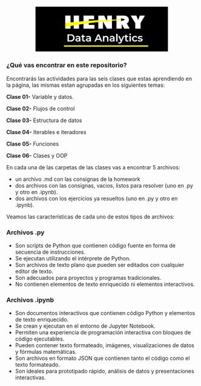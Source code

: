 <p align="center">
  <img src="_src\head.png" width="350" title="hover text">

</p>

### **¿Qué vas encontrar en este repositorio?**



Encontrarás las actividades para las seis clases que estas aprendiendo en la página, las mismas estan agrupadas en los siguientes temas:


**Clase 01-**  Variable y datos.

**Clase 02-**  Flujos de control

**Clase 03-**  Estructura de datos

**Clase 04-**  Iterables e iteradores

**Clase 05-**  Funciones

**Clase 06-**  Clases y OOP

En cada una de las carpetas de las clases vas a encontrar 5 archivos: 

* un archivo .md con las consignas de la homework
* dos archivos con las consignas, vacios, listos para resolver (uno en .py y otro en .ipynb).
* dos archivos con los ejercicios ya resueltos (uno en .py y otro en .ipynb).

 

Veamos las características de cada uno de estos tipos de archivos:

### Archivos .py

* Son scripts de Python que contienen código fuente en forma de secuencia de instrucciones.
* Se ejecutan utilizando el intérprete de Python.
* Son archivos de texto plano que pueden ser editados con cualquier editor de texto.
* Son adecuados para proyectos y programas tradicionales.
* No contienen elementos de texto enriquecido ni elementos interactivos.


### Archivos .ipynb

* Son documentos interactivos que contienen código Python y elementos de texto enriquecido.
* Se crean y ejecutan en el entorno de Jupyter Notebook.
* Permiten una experiencia de programación interactiva con bloques de código ejecutables.
* Pueden contener texto formateado, imágenes, visualizaciones de datos y fórmulas matemáticas.
* Son archivos en formato JSON que contienen tanto el código como el texto formateado.
* Son ideales para prototipado rápido, análisis de datos y presentaciones interactivas.